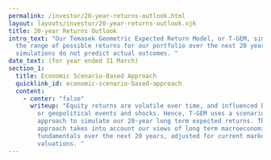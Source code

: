 ```yaml
---
permalink: /investor/20-year-returns-outlook.html
layout: layouts/investor/20-year-returns-outlook.njk
title: 20-year Returns Outlook
intro_text: "Our Temasek Geometric Expected Return Model, or T-GEM, simulates
  the range of possible returns for our portfolio over the next 20 years. These
  simulations do not predict actual outcomes. "
date_text: (for year ended 31 March)
section_1:
  title: Economic Scenario-Based Approach
  quicklink_id: economic-scenario-based-approach
  content:
    - center: "false"
      writeup: "Equity returns are volatile over time, and influenced by macroeconomic
        or geopolitical events and shocks. Hence, T-GEM uses a scenario-based
        approach to simulate our 20-year long term expected returns. This
        approach takes into account our views of long term macroeconomic
        fundamentals over the next 20 years, adjusted for current market
        valuations. "
---
```

